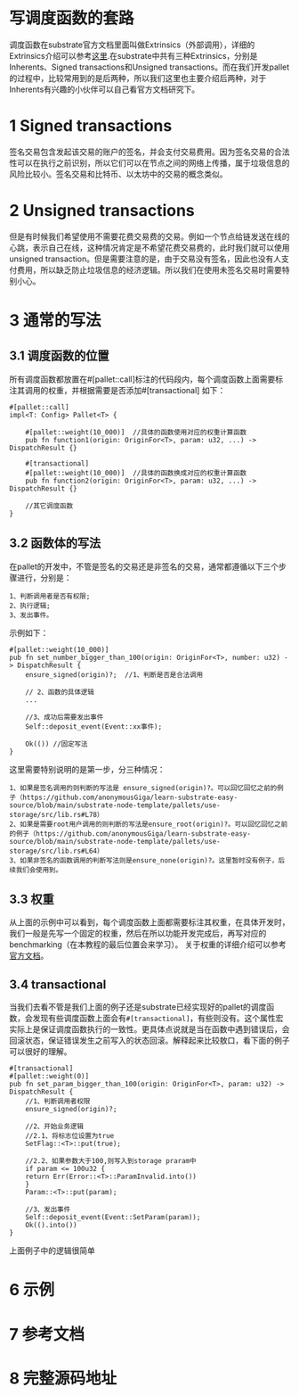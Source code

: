 # 写调度函数的套路

调度函数在substrate官方文档里面叫做Extrinsics（外部调用），详细的Extrinsics介绍可以参考[这里](https://docs.substrate.io/v3/concepts/extrinsics/).在substrate中共有三种Extrinsics，分别是Inherents、Signed transactions和Unsigned transactions。而在我们开发pallet的过程中，比较常用到的是后两种，所以我们这里也主要介绍后两种，对于Inherents有兴趣的小伙伴可以自己看官方文档研究下。

# 1 Signed transactions
签名交易包含发起该交易的账户的签名，并会支付交易费用。因为签名交易的合法性可以在执行之前识别，所以它们可以在节点之间的网络上传播，属于垃圾信息的风险比较小。签名交易和比特币、以太坊中的交易的概念类似。

# 2 Unsigned transactions
但是有时候我们希望使用不需要花费交易费的交易。例如一个节点给链发送在线的心跳，表示自己在线，这种情况肯定是不希望花费交易费的，此时我们就可以使用unsigned transaction。但是需要注意的是，由于交易没有签名，因此也没有人支付费用，所以缺乏防止垃圾信息的经济逻辑。所以我们在使用未签名交易时需要特别小心。

# 3 通常的写法
## 3.1 调度函数的位置
所有调度函数都放置在#[pallet::call]标注的代码段内，每个调度函数上面需要标注其调用的权重，并根据需要是否添加#[transactional] 如下：
```
#[pallet::call]
impl<T: Config> Pallet<T> {
		
    #[pallet::weight(10_000)]  //具体的函数使用对应的权重计算函数
    pub fn function1(origin: OriginFor<T>, param: u32, ...) -> DispatchResult {}
    
    #[transactional]
    #[pallet::weight(10_000)]  //具体的函数换成对应的权重计算函数
    pub fn function2(origin: OriginFor<T>, param: u32, ...) -> DispatchResult {}
    
    //其它调度函数
}
```

## 3.2 函数体的写法

在pallet的开发中，不管是签名的交易还是非签名的交易，通常都遵循以下三个步骤进行，分别是：
```
1、判断调用者是否有权限;
2、执行逻辑;
3、发出事件。
```
示例如下：
```
#[pallet::weight(10_000)] 
pub fn set_number_bigger_than_100(origin: OriginFor<T>, number: u32) -> DispatchResult {
    ensure_signed(origin)?;  //1、判断是否是合法调用
    
    // 2、函数的具体逻辑
    ...
    
    //3、成功后需要发出事件
    Self::deposit_event(Event::xx事件);
			
    Ok(()) //固定写法
}
```
这里需要特别说明的是第一步，分三种情况：
```
1、如果是签名调用的则判断的写法是 ensure_signed(origin)?。可以回忆回忆之前的例子（https://github.com/anonymousGiga/learn-substrate-easy-source/blob/main/substrate-node-template/pallets/use-storage/src/lib.rs#L78）    
2、如果是需要root用户调用的则判断的写法是ensure_root(origin)?。可以回忆回忆之前的例子（https://github.com/anonymousGiga/learn-substrate-easy-source/blob/main/substrate-node-template/pallets/use-storage/src/lib.rs#L64）
3、如果非签名的函数调用的判断写法则是ensure_none(origin)?。这里暂时没有例子，后续我们会使用到。
```

## 3.3 权重
从上面的示例中可以看到，每个调度函数上面都需要标注其权重，在具体开发时，我们一般是先写一个固定的权重，然后在所以功能开发完成后，再写对应的benchmarking（在本教程的最后位置会来学习）。
关于权重的详细介绍可以参考[官方文档](https://docs.substrate.io/v3/runtime/weights-and-fees/)。

## 3.4 transactional
当我们去看不管是我们上面的例子还是substrate已经实现好的pallet的调度函数，会发现有些调度函数上面会有```#[transactional]```，有些则没有。这个属性宏实际上是保证调度函数执行的一致性。更具体点说就是当在函数中遇到错误后，会回滚状态，保证错误发生之前写入的状态回滚。解释起来比较敖口，看下面的例子可以很好的理解。
```
#[transactional]
#[pallet::weight(0)]
pub fn set_param_bigger_than_100(origin: OriginFor<T>, param: u32) -> DispatchResult {
    //1、判断调用者权限
    ensure_signed(origin)?;

    //2、开始业务逻辑
    //2.1、将标志位设置为true
    SetFlag::<T>::put(true);

    //2.2、如果参数大于100,则写入到storage praram中
    if param <= 100u32 {
	return Err(Error::<T>::ParamInvalid.into())
    }
    Param::<T>::put(param);

    //3、发出事件
    Self::deposit_event(Event::SetParam(param));
    Ok(().into())
}
```
上面例子中的逻辑很简单

# 6 示例

# 7 参考文档

# 8 完整源码地址
